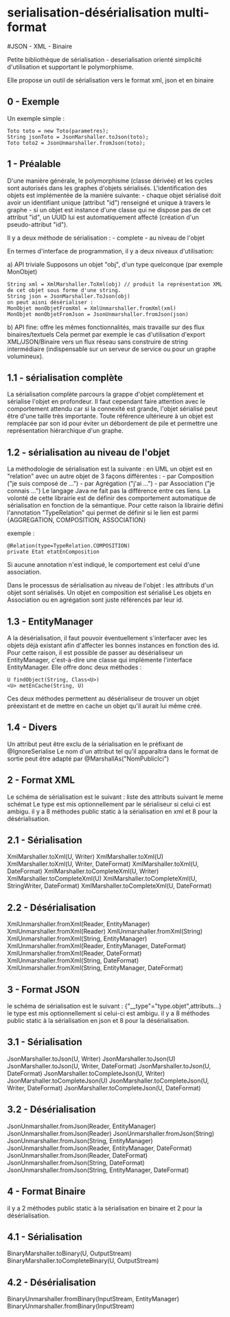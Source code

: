 # serialisation-désérialisation multi-format
#JSON - XML - Binaire

Petite bibliothèque de sérialisation - deserialisation orienté simplicité d'utilisation et supportant le polymorphisme.

Elle propose un outil de sérialisation vers le format xml, json et en binaire

0 - Exemple
-----------

Un exemple simple :
	
	Toto toto = new Toto(parametres);
	String jsonToto = JsonMarshaller.toJson(toto);
	Toto toto2 = JsonUnmarshaller.fromJson(toto);


1 - Préalable
-------------
D'une manière générale, le polymorphisme (classe dérivée) et les cycles sont autorisés dans les graphes d'objets sérialisés. L'identification des objets est implémentée de la manière suivante: 
	- chaque objet sérialisé doit avoir un identifiant unique (attribut "id") renseigné et unique à travers le graphe
	- si un objet est instance d'une classe qui ne dispose pas de cet attribut "id", un UUID lui est automatiquement affecté (création d'un pseudo-attribut "id").

Il y a deux méthode de sérialisation :
	- complete
	- au niveau de l'objet

En termes d'interface de programmation, il y a deux niveaux d'utilisation: 

a) API triviale
Supposons un objet "obj", d'un type quelconque (par exemple MonObjet)
	
	String xml = XmlMarshaller.ToXml(obj) // produit la représentation XML de cet objet sous forme d'une string.
	String json = JsonMarshaller.ToJson(obj)
	on peut aisni désérialiser :
	MonObjet monObjetFromXml = XmlUnmarshaller.fromXml(xml)
	MonObjet monObjetFromJson = JsonUnmarshaller.fromJson(json)
	 
	
b) API fine: offre les mêmes fonctionnalités, mais travaille sur des flux binaires/textuels
Cela permet par exemple le cas d'utilisation d'export XML/JSON/Binaire vers un flux réseau sans construire de string intermédiaire (indispensable sur un serveur de service ou pour un graphe volumineux).
	
1.1 - sérialisation complète
----------------------------

La sérialisation complète parcours la grappe d'objet complètement et sérialise l'objet en profondeur. Il faut cependant faire attention avec le comportement attendu car si la connexité est grande, l'objet sérialisé peut être d'une taille très importante.
Toute référence ultérieure à un objet est remplacée par son id pour éviter un débordement de pile et permettre une représentation hiérarchique d'un graphe.
	
1.2 - sérialisation au niveau de l'objet
----------------------------------------

La méthodologie de sérialisation est la suivante : en UML un objet est en "relation" avec un autre objet de 3 façons différentes : 
	- par Composition ("je suis composé de ...")
	- par Agrégation ("j'ai ...")
	- par Association ("je connais ...")
Le langage Java ne fait pas la différence entre ces liens. La volonté de cette librairie est de définir des comportement automatique de sérialisation en fonction de la sémantique. Pour cette raison la librairie défini l'annotation "TypeRelation" qui permet de définir si le lien est parmi {AGGREGATION, COMPOSITION, ASSOCIATION}

exemple :

	@Relation(type=TypeRelation.COMPOSITION)
	private Etat etatEnComposition

Si aucune annotation n'est indiqué, le comportement est celui d'une association.

Dans le processus de sérialisation au niveau de l'objet :
	les attributs d'un objet sont sérialisés.
	Un objet en composition est sérialisé
	Les objets en Association ou en agrégation sont juste référencés par leur id.

1.3 - EntityManager
-------------------

A la désérialisation, il faut pouvoir éventuellement s'interfacer avec les objets déjà existant afin d'affecter les bonnes instances en fonction des id. Pour cette raison, il est possible de passer au désérialiseur un EntityManager, c'est-à-dire une classe qui implémente l'interface EntityManager. Elle offre donc deux méthodes :

	U findObject(String, Class<U>)
	<U> metEnCache(String, U)

Ces deux méthodes permettent au désérialiseur de trouver un objet préexistant et de mettre en cache un objet qu'il aurait lui même créé.

1.4	- Divers
-----------
		
Un attribut peut être exclu de la sérialisation en le préfixant de @IgnoreSerialise
Le nom d'un attribut tel qu'il apparaîtra dans le format de sortie peut être adapté par @MarshallAs("NomPublicIci")

2 - Format XML
------------------

Le schéma de sérialisation est le suivant : <nomBalise type="type.objet">liste des attributs suivant le meme schémat</nomBalise>
Le type est mis optionnellement par le sérialiseur si celui ci est ambigu.
il y a 8 méthodes public static à la sérialisation en xml et 8 pour la désérialisation.

2.1 - Sérialisation
-------------------

XmlMarshaller.toXml(U, Writer)
XmlMarshaller.toXml(U)
XmlMarshaller.toXml(U, Writer, DateFormat)
XmlMarshaller.toXml(U, DateFormat)
XmlMarshaller.toCompleteXml(U, Writer)
XmlMarshaller.toCompleteXml(U)
XmlMarshaller.toCompleteXml(U, StringWriter, DateFormat)
XmlMarshaller.toCompleteXml(U, DateFormat)

2.2 - Désérialisation
---------------------
		
XmlUnmarshaller.fromXml(Reader, EntityManager)
XmlUnmarshaller.fromXml(Reader)
XmlUnmarshaller.fromXml(String)
XmlUnmarshaller.fromXml(String, EntityManager)
XmlUnmarshaller.fromXml(Reader, EntityManager, DateFormat)
XmlUnmarshaller.fromXml(Reader, DateFormat)
XmlUnmarshaller.fromXml(String, DateFormat)
XmlUnmarshaller.fromXml(String, EntityManager, DateFormat)


3 - Format JSON
------------------

le schéma de sérialisation est le suivant : {"__type"="type.objet",attributs...}
le type est mis optionnellement si celui-ci est ambigu.
il y a 8 méthodes public static à la sérialisation en json et 8 pour la désérialisation.

3.1 - Sérialisation
-------------------

JsonMarshaller.toJson(U, Writer)
JsonMarshaller.toJson(U)
JsonMarshaller.toJson(U, Writer, DateFormat)
JsonMarshaller.toJson(U, DateFormat)
JsonMarshaller.toCompleteJson(U, Writer)
JsonMarshaller.toCompleteJson(U)
JsonMarshaller.toCompleteJson(U, Writer, DateFormat)
JsonMarshaller.toCompleteJson(U, DateFormat)

3.2 - Désérialisation
---------------------
	
JsonUnmarshaller.fromJson(Reader, EntityManager)
JsonUnmarshaller.fromJson(Reader)
JsonUnmarshaller.fromJson(String)
JsonUnmarshaller.fromJson(String, EntityManager)
JsonUnmarshaller.fromJson(Reader, EntityManager, DateFormat)
JsonUnmarshaller.fromJson(Reader, DateFormat)
JsonUnmarshaller.fromJson(String, DateFormat)
JsonUnmarshaller.fromJson(String, EntityManager, DateFormat)


4 - Format Binaire
------------------
il y a 2 méthodes public static à la sérialisation en binaire et 2 pour la désérialisation.
	
4.1 - Sérialisation
-------------------
BinaryMarshaller.toBinary(U, OutputStream)
BinaryMarshaller.toCompleteBinary(U, OutputStream)

4.2 - Désérialisation
---------------------
BinaryUnmarshaller.fromBinary(InputStream, EntityManager)
BinaryUnmarshaller.fromBinary(InputStream)

